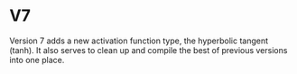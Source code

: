 # V7
Version 7 adds a new activation function type, the hyperbolic tangent (tanh). It also serves to clean up and compile the best of previous versions into one place.

